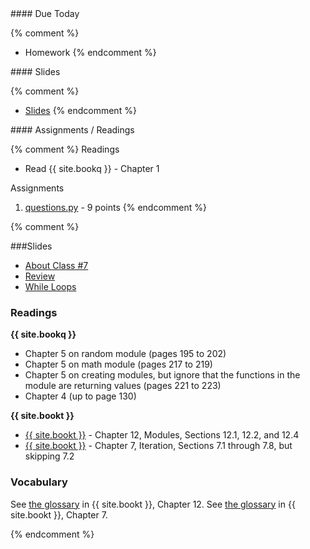 <article class="due" markdown="block">
#### Due Today

{% comment %}
* Homework
{% endcomment %}

</article>

<article class="slides" markdown="block">
#### Slides

{% comment %}
* [Slides](classes/01/intro.html)
{% endcomment %}

</article>

<article class="assignments" markdown="block">
#### Assignments / Readings		

{% comment %}
Readings

* Read {{ site.bookq }} - Chapter 1

Assignments 

1. [questions.py](homework/hw01/questions.py) - 9 points
{% endcomment %}
</article>
{% comment %}
<a name="class7"></a>

###Slides
* [About Class #7](classes/07/meta.html)
* [Review](classes/07/review.html)
* [While Loops](classes/07/while.html)

### Readings
__{{ site.bookq }}__

* Chapter 5 on random module (pages 195 to 202)
* Chapter 5 on math module (pages 217 to 219)
* Chapter 5 on creating modules, but ignore that the functions in the module are returning values (pages 221 to 223)
* Chapter 4 (up to page 130)

__{{ site.bookt }}__

* [{{ site.bookt }}](http://openbookproject.net/thinkcs/python/english3e/modules.html) - Chapter 12, Modules, Sections 12.1, 12.2, and 12.4
* [{{ site.bookt }}](http://openbookproject.net/thinkcs/python/english3e/iteration.html) - Chapter 7, Iteration, Sections 7.1 through 7.8, but skipping 7.2 

### Vocabulary
See [the glossary](http://openbookproject.net/thinkcs/python/english3e/modules.html#glossary) in {{ site.bookt }}, Chapter 12.
See [the glossary](http://openbookproject.net/thinkcs/python/english3e/iteration.html#glossary) in {{ site.bookt }}, Chapter 7.

{% endcomment %}
